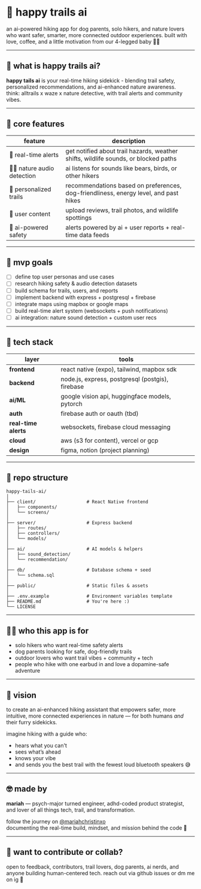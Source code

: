 # 🐾 happy trails ai

an ai-powered hiking app for dog parents, solo hikers, and nature lovers who want safer, smarter, more connected outdoor experiences.
built with love, coffee, and a little motivation from our 4-legged baby 🐶🌲

---

## 🌟 what is happy trails ai?

**happy tails ai** is your real-time hiking sidekick - blending trail safety, personalized recommendations, and ai-enhanced nature awareness.  
think: alltrails x waze x nature detective, with trail alerts and community vibes.

---

## 🔑 core features

| feature | description |
|--------|-------------|
| 🧭 real-time alerts | get notified about trail hazards, weather shifts, wildlife sounds, or blocked paths |
| 🐕‍🦺 nature audio detection | ai listens for sounds like bears, birds, or other hikers |
| 🌄 personalized trails | recommendations based on preferences, dog-friendliness, energy level, and past hikes |
| 📸 user content | upload reviews, trail photos, and wildlife spottings |
| 🧠 ai-powered safety | alerts powered by ai + user reports + real-time data feeds |

---

## 🧱 mvp goals

- [ ] define top user personas and use cases
- [ ] research hiking safety & audio detection datasets
- [ ] build schema for trails, users, and reports
- [ ] implement backend with express + postgresql + firebase
- [ ] integrate maps using mapbox or google maps
- [ ] build real-time alert system (websockets + push notifications)
- [ ] ai integration: nature sound detection + custom user recs

---

## 🧠 tech stack

| layer | tools |
|------|-------|
| **frontend** | react native (expo), tailwind, mapbox sdk |
| **backend** | node.js, express, postgresql (postgis), firebase |
| **ai/ML** | google vision api, huggingface models, pytorch |
| **auth** | firebase auth or oauth (tbd) |
| **real-time alerts** | websockets, firebase cloud messaging |
| **cloud** | aws (s3 for content), vercel or gcp |
| **design** | figma, notion (project planning) |

---

## 📁 repo structure

```
happy-tails-ai/
│
├── client/                   # React Native frontend
│   ├── components/
│   └── screens/
│
├── server/                   # Express backend
│   ├── routes/
│   ├── controllers/
│   └── models/
│
├── ai/                       # AI models & helpers
│   ├── sound_detection/
│   └── recommendation/
│
├── db/                       # Database schema + seed
│   └── schema.sql
│
├── public/                   # Static files & assets
│
├── .env.example              # Environment variables template
├── README.md                 # You're here :)
└── LICENSE
```

---

## 🧗‍♀️ who this app is for

- solo hikers who want real-time safety alerts  
- dog parents looking for safe, dog-friendly trails  
- outdoor lovers who want trail vibes + community + tech  
- people who hike with one earbud in and love a dopamine-safe adventure

---

## 💭 vision

to create an ai-enhanced hiking assistant that empowers safer, more intuitive, more connected experiences in nature — for both humans *and* their furry sidekicks.

imagine hiking with a guide who:
- hears what you can't
- sees what’s ahead
- knows your vibe
- and sends you the best trail with the fewest loud bluetooth speakers 😅

---

## 🤓 made by

**mariah** — psych-major turned engineer, adhd-coded product strategist, and lover of all things tech, trail, and transformation.

follow the journey on [@mariahchristinxo](https://instagram.com/mariahchristinxo)  
documenting the real-time build, mindset, and mission behind the code 💫

---

## 💌 want to contribute or collab?

open to feedback, contributors, trail lovers, dog parents, ai nerds, and anyone building human-centered tech.
reach out via github issues or dm me on ig 💖
